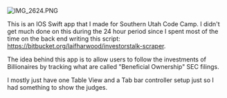 ![IMG_2624.PNG](https://bitbucket.org/repo/Gb8ygj/images/1820670491-IMG_2624.PNG)

This is an IOS Swift app that I made for Southern Utah Code Camp.  I didn't get much done on this during the 24 hour period since I spent most of the time on the back end writing this script: https://bitbucket.org/laifharwood/investorstalk-scraper.

The idea behind this app is to allow users to follow the investments of Billionaires by tracking what are called "Beneficial Ownership" SEC filings.

I mostly just have one Table View and a Tab bar controller setup just so I had something to show the judges.